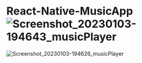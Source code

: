# React-Native-MusicApp![Screenshot_20230103-194643_musicPlayer](https://user-images.githubusercontent.com/121210203/210375102-7d08e7c8-b5ca-4b06-9e1f-d2b5d24bd2f7.jpg)
![Screenshot_20230103-194626_musicPlayer](https://user-images.githubusercontent.com/121210203/210375197-de357800-480e-4dbc-9bc7-6b0f9dd23cad.jpg)
